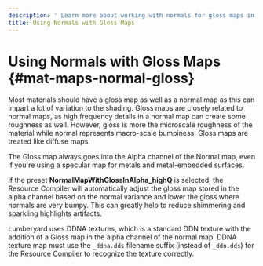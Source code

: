 ```yaml
---
description: ' Learn more about working with normals for gloss maps in &ALYlong;. '
title: Using Normals with Gloss Maps
---
```

# Using Normals with Gloss Maps {#mat-maps-normal-gloss}

Most materials should have a gloss map as well as a normal map as this can impart a lot of variation to the shading\. Gloss maps are closely related to normal maps, as high frequency details in a normal map can create some roughness as well\. However, gloss is more the microscale roughness of the material while normal represents macro\-scale bumpiness\. Gloss maps are treated like diffuse maps\. 

The Gloss map always goes into the Alpha channel of the Normal map, even if you're using a specular map for metals and metal\-embedded surfaces\.

If the preset **NormalMapWithGlossInAlpha\_highQ** is selected, the Resource Compiler will automatically adjust the gloss map stored in the alpha channel based on the normal variance and lower the gloss where normals are very bumpy\. This can greatly help to reduce shimmering and sparkling highlights artifacts\.

Lumberyard uses DDNA textures, which is a standard DDN texture with the addition of a Gloss map in the alpha channel of the normal map\. DDNA texture map must use the `_ddna.dds` filename suffix \(instead of `_ddn.dds`\) for the Resource Compiler to recognize the texture correctly\.